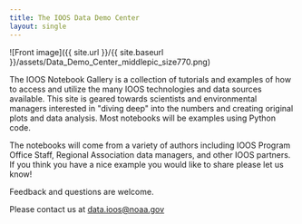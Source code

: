 ```yaml
---
title: The IOOS Data Demo Center
layout: single
---
```


![Front image]({{ site.url }}/{{ site.baseurl }}/assets/Data_Demo_Center_middlepic_size770.png)

The IOOS Notebook Gallery is a collection of tutorials and examples of how to access and utilize the many IOOS technologies and data sources available.
This site is geared towards scientists and environmental managers interested in "diving deep" into the numbers and creating original plots and data analysis.
Most notebooks will be examples using Python code.

The notebooks will come from a variety of authors including IOOS Program Office Staff,
Regional Association data managers, and other IOOS partners.
If you think you have a nice example you would like to share please let us know!

Feedback and questions are welcome.

Please contact us at <a href="mailto:data.ioos@noaa.gov" target="_top">data.ioos@noaa.gov</a>
